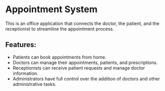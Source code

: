 # Appointment System

This is an office application that connects the doctor, the patient, and the receptionist to streamline the appointment process.

## Features:
- Patients can book appointments from home.
- Doctors can manage their appointments, patients, and prescriptions.
- Receptionists can receive patient requests and manage doctor information.
- Administrators have full control over the addition of doctors and other administrative tasks.
